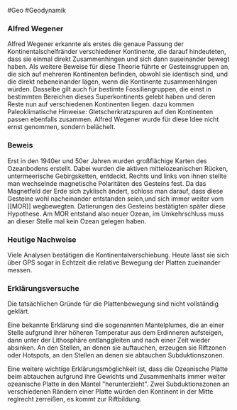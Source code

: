 #Geo #Geodynamik 

### Alfred Wegener

Alfred Wegener erkannte als erstes die genaue Passung der Kontinentalschelfränder verschiedener Kontinente, die darauf hindeuteten, dass sie einmal direkt Zusammenhingen und sich dann auseinander bewegt haben.
Als weitere Beweise für diese Theorie führte er Gesteinsgruppen an, die sich auf mehreren Kontinenten befinden, obwohl sie identisch sind, und die direkt nebeneinander lägen, wenn die Kontinente zusammenhängen würden. Dasselbe gilt auch für bestimte Fossiliengruppen, die einst in bestimmten Bereichen dieses Superkontinents gelebt haben und deren Reste nun auf verschiedenen Kontinenten liegen. dazu kommen Paleoklimatische Hinweise: Gletscherkratzspuren auf den Kontinenten passen ebenfalls zusammen.
Alfred Wegener wurde für diese Idee nicht ernst genommen, sondern belächelt.

### Beweis

Erst in den 1940er und 50er Jahren wurden großflächige Karten des Ozeanbodens erstellt. Dabei wurden die aktiven mittelozeanischen Rücken, untermeerische Gebirgsketten, entdeckt. Rechts und links von ihnen stellte man wechselnde magnetische Polaritäten des Gesteins fest. Da das Magnetfeld der Erde sich zyklisch ändert, schloss man darauf, dass diese Gesteine wohl nacheinander entstanden seien,und sich immer weiter vom [[MOR]] wegbewegten. Datierungen des Gesteins bestätigten später diese Hypothese. Am MOR entstand also neuer Ozean, im Umkehrschluss muss an dieser Stelle mal kein Ozean gelegen haben.

### Heutige Nachweise

Viele Analysen bestätigen die Kontinentalverschiebung. Heute lässt sie sich über GPS sogar in Echtzeit die relative Bewegung der Platten zueinander messen.

### Erklärungsversuche

Die tatsächlichen Gründe für die Plattenbewegung sind nicht vollständig geklärt.

Eine bekannte Erklärung sind die sogenannten Mantelplumes, die an einer Stelle aufgrund ihrer höheren Temperatur aus dem Erdinneren aufsteigen, dann unter der Lithosphäre entlanggleiten und nach einer Zeit wieder absinken. An den Stellen, an denen sie auftauchen, erzeugen sie Riftzonen oder Hotspots, an den Stellen an denen sie abtauchen Subduktionszonen.

Eine weitere wichtige Erklärungsmöglichkeit ist, dass die Ozeanische Platte beim abtauchen aufgrund ihre Gewichts und Zusammenhalts immer weiter ozeanische Platte in den Mantel "herunterzieht". Zwei Subduktionszonen an verschiedenen Rändern einer Platte würden den Kontinent in der Mitte reglrecht zerreißen, es kommt zur Riftbildung.